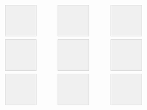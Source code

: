 <!DOCTYPE html>
<html>
<head>
  <title>Tic Tac Toe</title>
  <style>
    #board {
      display: grid;
      grid-template-columns: repeat(3, 1fr);
      grid-gap: 10px;
    }
    .cell {
      width: 100px;
      height: 100px;
      background-color: #f0f0f0;
      border: 1px solid #ccc;
      font-size: 36px;
      text-align: center;
      line-height: 100px;
      cursor: pointer;
    }
  </style>
</head>
<body>
  <div id="board">
    <div class="cell" id="cell-0"></div>
    <div class="cell" id="cell-1"></div>
    <div class="cell" id="cell-2"></div>
    <div class="cell" id="cell-3"></div>
    <div class="cell" id="cell-4"></div>
    <div class="cell" id="cell-5"></div>
    <div class="cell" id="cell-6"></div>
    <div class="cell" id="cell-7"></div>
    <div class="cell" id="cell-8"></div>
  </div>
  <script>
    let currentPlayer = "X";
    let board = ["", "", "", "", "", "", "", "", ""];
    let gameOver = false;

    // Fungsi untuk menangani klik pada cell
    function handleClick(index) {
      if (gameOver) return;
      if (board[index] !== "") return;
      board[index] = currentPlayer;
      document.getElementById(`cell-${index}`).innerText = currentPlayer;
      checkWinner();
      currentPlayer = currentPlayer === "X" ? "O" : "X";
    }

    // Fungsi untuk memeriksa pemenang
    function checkWinner() {
      const winningCombinations = [
        [0, 1, 2],
        [3, 4, 5],
        [6, 7, 8],
        [0, 3, 6],
        [1, 4, 7],
        [2, 5, 8],
        [0, 4, 8],
        [2, 4, 6],
      ];
      for (let combination of winningCombinations) {
        if (
          board[combination[0]] === board[combination[1]] &&
          board[combination[1]] === board[combination[2]] &&
          board[combination[0]] !== ""
        ) {
          gameOver = true;
          alert(`Player ${board[combination[0]]} wins!`);
          return;
        }
      }
      if (!board.includes("")) {
        gameOver = true;
        alert("It's a draw!");
      }
    }

    // Menambahkan event listener pada setiap cell
    for (let i = 0; i < 9; i++) {
      document.getElementById(`cell-${i}`).addEventListener("click", () => handleClick(i));
    }
  </script>
</body>
</html>
